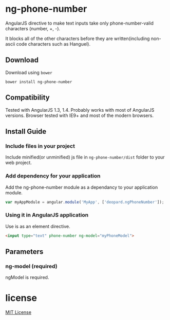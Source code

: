 # ng-phone-number
AngularJS directive to make text inputs take only phone-number-valid characters (number, +, -).

It blocks all of the other characters before they are written(including non-ascii code characters such as Hanguel).

## Download
Download using `bower`

`bower install ng-phone-number`

## Compatibility
Tested with AngularJS 1.3, 1.4. Probably works with most of AngularJS versions.
Browser tested with IE9+ and most of the modern browsers.

## Install Guide

### Include files in your project
Include minified(or unminified) js file in `ng-phone-number/dist` folder to your web project.

### Add dependency for your application
Add the ng-phone-number module as a dependancy to your application module.

```js
var myAppModule = angular.module('MyApp', ['deopard.ngPhoneNumber']);
```

### Using it in AngularJS application
Use is as an element directive.

```html
<input type="text" phone-number ng-model="myPhoneModel">
```

## Parameters
### ng-model (required)
ngModel is required.


license
=======
[MIT License](https://github.com/deopard/ng-phone-number/blob/master/LICENSE)
